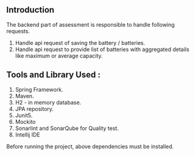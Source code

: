 ## Introduction

The backend part of assessment is responsible to handle following requests.
1. Handle api request of saving the battery / batteries.
2. Handle api request to provide list of batteries with aggregated details like maximum or average capacity.

## Tools and Library Used :

1. Spring Framework.
2. Maven.
3. H2 - in memory database.
4. JPA repository.
5. Junit5.
6. Mockito
7. Sonarlint and SonarQube for Quality test.
8. Intellij IDE

Before running the project, above dependencies must be installed.
